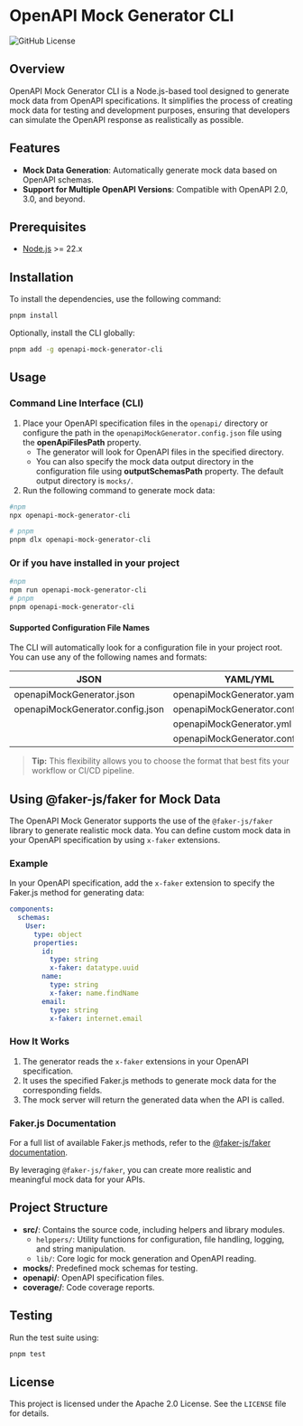 # OpenAPI Mock Generator CLI
![GitHub License](https://img.shields.io/github/license/migudevelop/openapi-mock-generator-cli)

## Overview
OpenAPI Mock Generator CLI is a Node.js-based tool designed to generate mock data from OpenAPI specifications. It simplifies the process of creating mock data for testing and development purposes, ensuring that developers can simulate the OpenAPI response as realistically as possible.

## Features
- **Mock Data Generation**: Automatically generate mock data based on OpenAPI schemas.
- **Support for Multiple OpenAPI Versions**: Compatible with OpenAPI 2.0, 3.0, and beyond.

## Prerequisites
- [Node.js](https://nodejs.org/) >= 22.x

## Installation
To install the dependencies, use the following command:

```bash
pnpm install
```

Optionally, install the CLI globally:

```bash
pnpm add -g openapi-mock-generator-cli
```

## Usage

### Command Line Interface (CLI)
1. Place your OpenAPI specification files in the `openapi/` directory or configure the path in the `openapiMockGenerator.config.json` file using the **openApiFilesPath** property.    
   - The generator will look for OpenAPI files in the specified directory.
   - You can also specify the mock data output directory in the configuration file using **outputSchemasPath** property. The default output directory is `mocks/`.
2. Run the following command to generate mock data:

```bash
#npm
npx openapi-mock-generator-cli

# pnpm
pnpm dlx openapi-mock-generator-cli 
```

### Or if you have installed in your project
```bash
#npm
npm run openapi-mock-generator-cli
# pnpm
pnpm openapi-mock-generator-cli
```

#### Supported Configuration File Names

The CLI will automatically look for a configuration file in your project root.  
You can use any of the following names and formats:

| JSON                | YAML/YML                  | JavaScript/TypeScript      |
|---------------------|---------------------------|----------------------------|
| openapiMockGenerator.json           | openapiMockGenerator.yaml           | openapiMockGenerator.js           |
| openapiMockGenerator.config.json    | openapiMockGenerator.config.yaml    | openapiMockGenerator.config.js    |
|           | openapiMockGenerator.yml     | openapiMockGenerator.ts           |
|                                 |  openapiMockGenerator.config.yml  | openapiMockGenerator.config.ts    |

> **Tip:** This flexibility allows you to choose the format that best fits your workflow or CI/CD pipeline.

## Using @faker-js/faker for Mock Data

The OpenAPI Mock Generator supports the use of the `@faker-js/faker` library to generate realistic mock data. You can define custom mock data in your OpenAPI specification by using `x-faker` extensions.

### Example

In your OpenAPI specification, add the `x-faker` extension to specify the Faker.js method for generating data:

```yaml
components:
  schemas:
    User:
      type: object
      properties:
        id:
          type: string
          x-faker: datatype.uuid
        name:
          type: string
          x-faker: name.findName
        email:
          type: string
          x-faker: internet.email
```

### How It Works

1. The generator reads the `x-faker` extensions in your OpenAPI specification.
2. It uses the specified Faker.js methods to generate mock data for the corresponding fields.
3. The mock server will return the generated data when the API is called.

### Faker.js Documentation

For a full list of available Faker.js methods, refer to the [@faker-js/faker documentation](https://fakerjs.dev/).

By leveraging `@faker-js/faker`, you can create more realistic and meaningful mock data for your APIs.

## Project Structure
- **src/**: Contains the source code, including helpers and library modules.
  - `helppers/`: Utility functions for configuration, file handling, logging, and string manipulation.
  - `lib/`: Core logic for mock generation and OpenAPI reading.
- **mocks/**: Predefined mock schemas for testing.
- **openapi/**: OpenAPI specification files.
- **coverage/**: Code coverage reports.

## Testing
Run the test suite using:

```bash
pnpm test
```

## License
This project is licensed under the Apache 2.0 License. See the `LICENSE` file for details.

